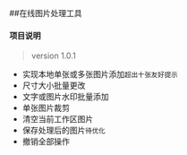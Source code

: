 
##在线图片处理工具

#### 项目说明

>version 1.0.1

* 实现本地单张或多张图片添加`超出十张友好提示`
* 尺寸大小批量更改
* 文字或图片水印批量添加
* 单张图片裁剪
* 清空当前工作区图片
* 保存处理后的图片`待优化`
* 撤销全部操作